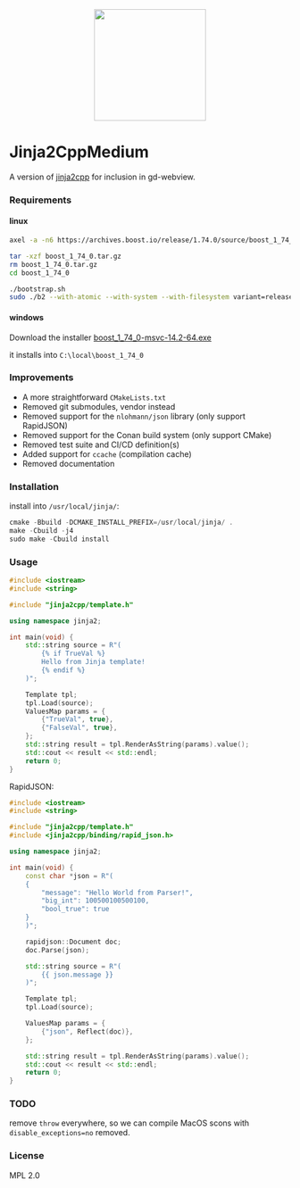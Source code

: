 <div align="center"><img width="200" src="https://avatars0.githubusercontent.com/u/49841676?s=200&v=4"></div>

# Jinja2CppMedium

A version of [jinja2cpp](https://github.com/jinja2cpp/Jinja2Cpp/) for inclusion in gd-webview.

### Requirements

#### linux

```bash
axel -a -n6 https://archives.boost.io/release/1.74.0/source/boost_1_74_0.tar.gz

tar -xzf boost_1_74_0.tar.gz
rm boost_1_74_0.tar.gz
cd boost_1_74_0

./bootstrap.sh
sudo ./b2 --with-atomic --with-system --with-filesystem variant=release link=static runtime-link=static cflags=-fPIC cxxflags=-fPIC install -a --prefix=/usr/local/boost/
```

#### windows

Download the installer [boost_1_74_0-msvc-14.2-64.exe](https://altushost-swe.dl.sourceforge.net/project/boost/boost-binaries/1.74.0/boost_1_74_0-msvc-14.2-64.exe?viasf=1)

it installs into `C:\local\boost_1_74_0`

### Improvements

- A more straightforward `CMakeLists.txt`
- Removed git submodules, vendor instead
- Removed support for the `nlohmann/json` library (only support RapidJSON)
- Removed support for the Conan build system (only support CMake)
- Removed test suite and CI/CD definition(s)
- Added support for `ccache` (compilation cache)
- Removed documentation

### Installation

install into `/usr/local/jinja/`:

```cpp
cmake -Bbuild -DCMAKE_INSTALL_PREFIX=/usr/local/jinja/ .
make -Cbuild -j4
sudo make -Cbuild install
```

### Usage

```cpp
#include <iostream>
#include <string>

#include "jinja2cpp/template.h"

using namespace jinja2;

int main(void) {
    std::string source = R"(
        {% if TrueVal %}
        Hello from Jinja template!
        {% endif %}
    )";

    Template tpl;
    tpl.Load(source);
    ValuesMap params = {
        {"TrueVal", true},
        {"FalseVal", true},
    };
    std::string result = tpl.RenderAsString(params).value();
    std::cout << result << std::endl;
    return 0;
}
```

RapidJSON:

```cpp
#include <iostream>
#include <string>

#include "jinja2cpp/template.h"
#include <jinja2cpp/binding/rapid_json.h>

using namespace jinja2;

int main(void) {
    const char *json = R"(
    {
        "message": "Hello World from Parser!",
        "big_int": 100500100500100,
        "bool_true": true
    }
    )";

    rapidjson::Document doc;
    doc.Parse(json);

    std::string source = R"(
        {{ json.message }}
    )";

    Template tpl;
    tpl.Load(source);

    ValuesMap params = {
        {"json", Reflect(doc)},
    };

    std::string result = tpl.RenderAsString(params).value();
    std::cout << result << std::endl;
    return 0;
}
```

### TODO

remove `throw` everywhere, so we can compile MacOS scons with `disable_exceptions=no` removed. 

### License

MPL 2.0
